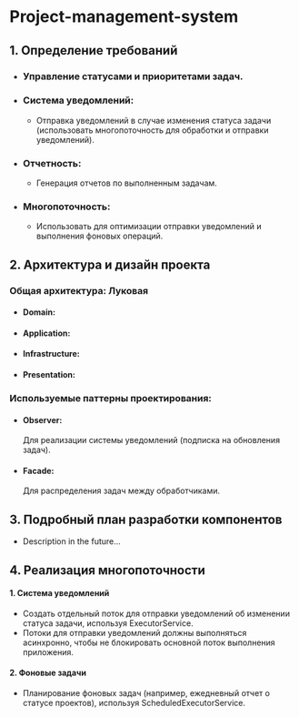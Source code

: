 # Project-management-system
## 1. Определение требований

   - ### Управление статусами и приоритетами задач.

   - ### Система уведомлений:
     - Отправка уведомлений в случае изменения статуса задачи (использовать многопоточность для обработки и отправки уведомлений).

   - ### Отчетность:
     - Генерация отчетов по выполненным задачам.

   - ### Многопоточность:
     - Использовать для оптимизации отправки уведомлений и выполнения фоновых операций.

## 2. Архитектура и дизайн проекта

   ### Общая архитектура: Луковая

   - #### Domain: 
        
   - #### Application: 
      
   - #### Infrastructure: 
      
   - #### Presentation:


   ### Используемые паттерны проектирования:
   - #### Observer:
      Для реализации системы уведомлений (подписка на обновления задач).
   - #### Facade: 
      Для распределения задач между обработчиками.

## 3. Подробный план разработки компонентов

  - Description in the future...

## 4. Реализация многопоточности
   #### 1. Система уведомлений
   - Создать отдельный поток для отправки уведомлений об изменении статуса задачи, используя ExecutorService.
   - Потоки для отправки уведомлений должны выполняться асинхронно, чтобы не блокировать основной поток выполнения приложения.

   #### 2. Фоновые задачи
   - Планирование фоновых задач (например, ежедневный отчет о статусе проектов), используя ScheduledExecutorService.